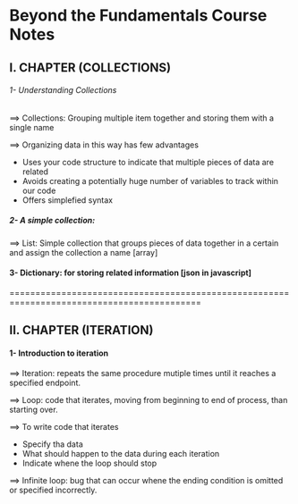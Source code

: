 # Beyond the Fundamentals Course Notes

## I. CHAPTER (COLLECTIONS)

###### 1- Understanding Collections

==> Collections: Grouping multiple item together and storing them with a single name 

==> Organizing data in this way has few advantages

- Uses your code structure to indicate that multiple pieces of data are related
- Avoids creating a potentially huge number of variables to track within our code
- Offers simplefied syntax

##### 2- A simple collection: 

==> List: Simple collection that groups pieces of data  together in a certain and assign the collection a name [array]

#### 3- Dictionary: for storing related information [json in javascript]

===========================================================================================

## II. CHAPTER (ITERATION)

#### 1- Introduction to iteration

==> Iteration: repeats the same procedure mutiple times until it reaches a specified endpoint.

==> Loop: code that iterates, moving from beginning to end of process, than starting over.

==> To write code that iterates
  
  - Specify tha data
  - What should happen to the data during each iteration
  - Indicate whene the loop should stop

==> Infinite loop: bug that can occur whene the ending condition is omitted or specified incorrectly.
